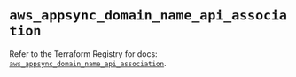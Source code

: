 # `aws_appsync_domain_name_api_association`

Refer to the Terraform Registry for docs: [`aws_appsync_domain_name_api_association`](https://registry.terraform.io/providers/hashicorp/aws/5.68.0/docs/resources/appsync_domain_name_api_association).
